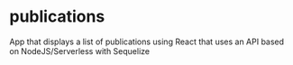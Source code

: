 # publications
App that displays a list of publications using React that uses an API based on NodeJS/Serverless with Sequelize
